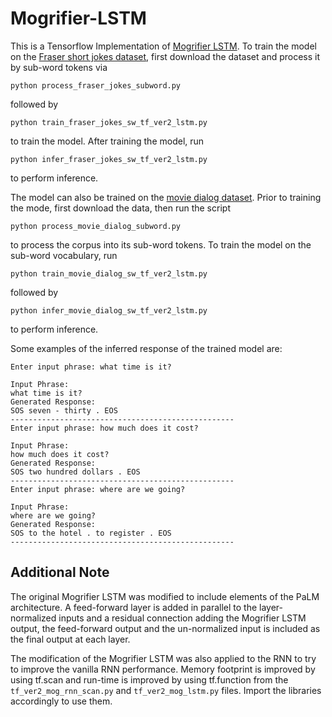 # Mogrifier-LSTM

This is a Tensorflow Implementation of [Mogrifier LSTM](https://arxiv.org/abs/1909.01792). To train the model on the [Fraser short jokes dataset](https://huggingface.co/datasets/Fraser/short-jokes), first download the dataset and process it by sub-word tokens via
```
python process_fraser_jokes_subword.py
```
followed by
```
python train_fraser_jokes_sw_tf_ver2_lstm.py
```
to train the model. After training the model, run
```
python infer_fraser_jokes_sw_tf_ver2_lstm.py
```
to perform inference.

The model can also be trained on the [movie dialog dataset](https://github.com/Abonia1/TF-Chatbot/tree/master/data). Prior to training the mode, first download the data, then run the script
```
python process_movie_dialog_subword.py
```
to process the corpus into its sub-word tokens. To train the model on the sub-word vocabulary, run
```
python train_movie_dialog_sw_tf_ver2_lstm.py
```
followed by
```
python infer_movie_dialog_sw_tf_ver2_lstm.py
```
to perform inference.

Some examples of the inferred response of the trained model are:
```
Enter input phrase: what time is it?

Input Phrase:
what time is it?
Generated Response:
SOS seven - thirty . EOS
--------------------------------------------------
Enter input phrase: how much does it cost?

Input Phrase:
how much does it cost?
Generated Response:
SOS two hundred dollars . EOS
--------------------------------------------------
Enter input phrase: where are we going?

Input Phrase:
where are we going?
Generated Response:
SOS to the hotel . to register . EOS
--------------------------------------------------
```

## Additional Note

The original Mogrifier LSTM was modified to include elements of the PaLM architecture. A feed-forward layer is added in parallel to the layer-normalized inputs and a residual connection adding the Mogrifier LSTM output, the feed-forward output and the un-normalized input is included as the final output at each layer. 

The modification of the Mogrifier LSTM was also applied to the RNN to try to improve the vanilla RNN performance. Memory footprint is improved by using tf.scan and run-time is improved by using tf.function from the `tf_ver2_mog_rnn_scan.py` and `tf_ver2_mog_lstm.py` files. Import the libraries accordingly to use them.
